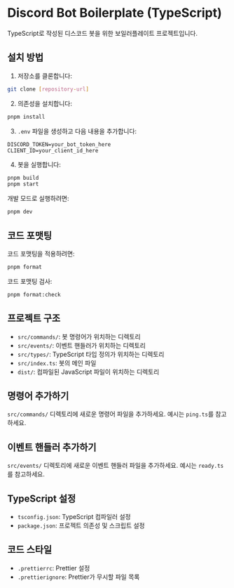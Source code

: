 # Discord Bot Boilerplate (TypeScript)

TypeScript로 작성된 디스코드 봇을 위한 보일러플레이트 프로젝트입니다.

## 설치 방법

1. 저장소를 클론합니다:
```bash
git clone [repository-url]
```

2. 의존성을 설치합니다:
```bash
pnpm install
```

3. `.env` 파일을 생성하고 다음 내용을 추가합니다:
```
DISCORD_TOKEN=your_bot_token_here
CLIENT_ID=your_client_id_here
```

4. 봇을 실행합니다:
```bash
pnpm build
pnpm start
```

개발 모드로 실행하려면:
```bash
pnpm dev
```

## 코드 포맷팅

코드 포맷팅을 적용하려면:
```bash
pnpm format
```

코드 포맷팅 검사:
```bash
pnpm format:check
```

## 프로젝트 구조

- `src/commands/`: 봇 명령어가 위치하는 디렉토리
- `src/events/`: 이벤트 핸들러가 위치하는 디렉토리
- `src/types/`: TypeScript 타입 정의가 위치하는 디렉토리
- `src/index.ts`: 봇의 메인 파일
- `dist/`: 컴파일된 JavaScript 파일이 위치하는 디렉토리

## 명령어 추가하기

`src/commands/` 디렉토리에 새로운 명령어 파일을 추가하세요. 예시는 `ping.ts`를 참고하세요.

## 이벤트 핸들러 추가하기

`src/events/` 디렉토리에 새로운 이벤트 핸들러 파일을 추가하세요. 예시는 `ready.ts`를 참고하세요.

## TypeScript 설정

- `tsconfig.json`: TypeScript 컴파일러 설정
- `package.json`: 프로젝트 의존성 및 스크립트 설정

## 코드 스타일

- `.prettierrc`: Prettier 설정
- `.prettierignore`: Prettier가 무시할 파일 목록 